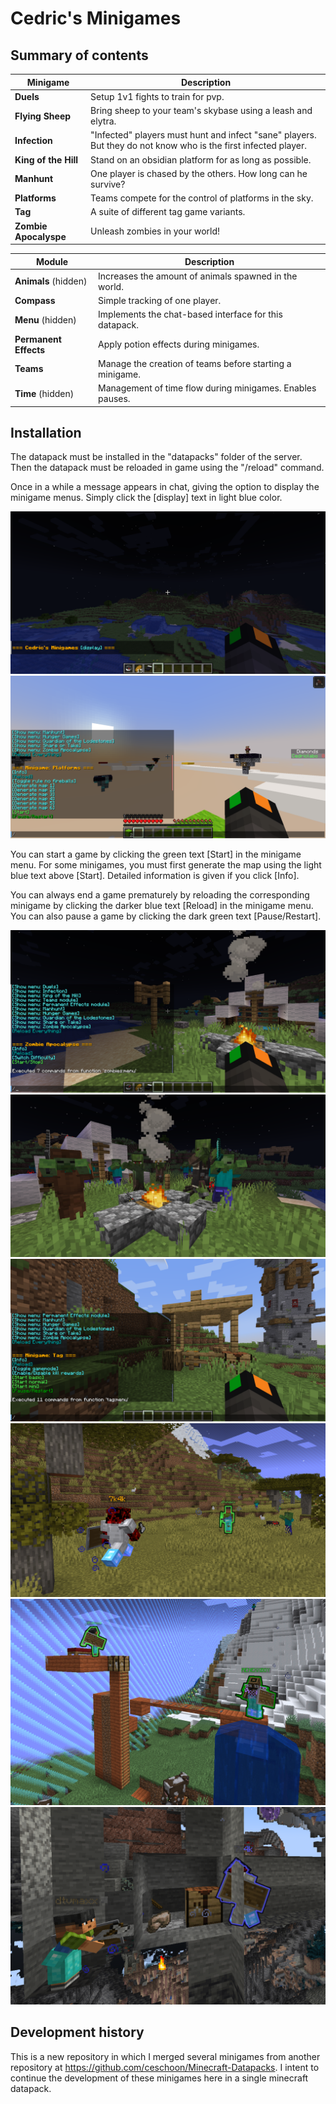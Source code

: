 # Cedric's Minigames

## Summary of contents

| Minigame | Description |
|-----------|-------------|
| **Duels** | Setup 1v1 fights to train for pvp. |
| **Flying Sheep** | Bring sheep to your team's skybase using a leash and elytra. |
| **Infection** | "Infected" players must hunt and infect "sane" players. But they do not know who is the first infected player. |
| **King of the Hill** | Stand on an obsidian platform for as long as possible. |
| **Manhunt** | One player is chased by the others. How long can he survive? |
| **Platforms** | Teams compete for the control of platforms in the sky. |
| **Tag** | A suite of different tag game variants. |
| **Zombie Apocalyspe** | Unleash zombies in your world! |

| Module | Description |
|---------|-------------|
| **Animals** (hidden) | Increases the amount of animals spawned in the world. |
| **Compass** | Simple tracking of one player. |
| **Menu** (hidden) | Implements the chat-based interface for this datapack. |
| **Permanent Effects** | Apply potion effects during minigames. |
| **Teams** | Manage the creation of teams before starting a minigame. |
| **Time** (hidden) | Management of time flow during minigames. Enables pauses. |

## Installation

The datapack must be installed in the "datapacks" folder of the server. Then the datapack must be reloaded in game using the "/reload" command.

Once in a while a message appears in chat, giving the option to display the minigame menus. Simply click the [display] text in light blue color.

![alt text](gallery/example_chat_message.png?raw=true)
![alt text](gallery/example_platforms.png?raw=true)

You can start a game by clicking the green text [Start] in the minigame menu. For some minigames, you must first generate the map using the light blue text above [Start]. Detailed information is given if you click [Info].

You can always end a game prematurely by reloading the corresponding minigame by clicking the darker blue text [Reload] in the minigame menu. 
You can also pause a game by clicking the dark green text [Pause/Restart].

![alt text](gallery/example_zombies.png?raw=true)
![alt text](gallery/zombies/zombies_near_tent.png?raw=true)
![alt text](gallery/example_tag.png?raw=true)
![alt text](gallery/tag/chase.png?raw=true)
![alt text](gallery/tag/fort.png?raw=true)
![alt text](gallery/tag/sneak.png?raw=true)

## Development history

This is a new repository in which I merged several minigames from another repository at https://github.com/ceschoon/Minecraft-Datapacks. I intent to continue the development of these minigames here in a single minecraft datapack.
